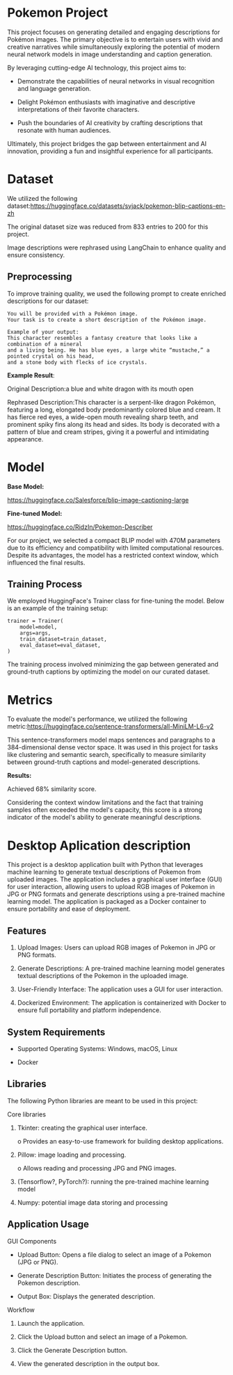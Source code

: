 # Pokemon Project

This project focuses on generating detailed and engaging descriptions for Pokémon images. The primary objective is to entertain users with vivid and creative narratives while simultaneously exploring the potential of modern neural network models in image understanding and caption generation.

By leveraging cutting-edge AI technology, this project aims to:

* Demonstrate the capabilities of neural networks in visual recognition and language generation.

* Delight Pokémon enthusiasts with imaginative and descriptive interpretations of their favorite characters.

* Push the boundaries of AI creativity by crafting descriptions that resonate with human audiences.

Ultimately, this project bridges the gap between entertainment and AI innovation, providing a fun and insightful experience for all participants.

# Dataset

We utilized the following dataset:https://huggingface.co/datasets/svjack/pokemon-blip-captions-en-zh

The original dataset size was reduced from 833 entries to 200 for this project.

Image descriptions were rephrased using LangChain to enhance quality and ensure consistency.

## Preprocessing

To improve training quality, we used the following prompt to create enriched descriptions for our dataset:

```
You will be provided with a Pokémon image.
Your task is to create a short description of the Pokémon image.

Example of your output:
This character resembles a fantasy creature that looks like a combination of a mineral
and a living being. He has blue eyes, a large white “mustache,” a pointed crystal on his head,
and a stone body with flecks of ice crystals.
```

**Example Result**:

Original Description:a blue and white dragon with its mouth open

Rephrased Description:This character is a serpent-like dragon Pokémon, featuring a long, elongated body predominantly colored blue and cream. It has fierce red eyes, a wide-open mouth revealing sharp teeth, and prominent spiky fins along its head and sides. Its body is decorated with a pattern of blue and cream stripes, giving it a powerful and intimidating appearance.

# Model

**Base Model:**

https://huggingface.co/Salesforce/blip-image-captioning-large

**Fine-tuned Model:**

https://huggingface.co/RidzIn/Pokemon-Describer

For our project, we selected a compact BLIP model with 470M parameters due to its efficiency and compatibility with limited computational resources. Despite its advantages, the model has a restricted context window, which influenced the final results.

## Training Process

We employed HuggingFace's Trainer class for fine-tuning the model. Below is an example of the training setup:
```
trainer = Trainer(
    model=model,
    args=args,
    train_dataset=train_dataset,
    eval_dataset=eval_dataset,
)
```
The training process involved minimizing the gap between generated and ground-truth captions by optimizing the model on our curated dataset.

# Metrics

To evaluate the model's performance, we utilized the following metric:https://huggingface.co/sentence-transformers/all-MiniLM-L6-v2

This sentence-transformers model maps sentences and paragraphs to a 384-dimensional dense vector space. It was used in this project for tasks like clustering and semantic search, specifically to measure similarity between ground-truth captions and model-generated descriptions.

**Results:**

Achieved 68% similarity score.

Considering the context window limitations and the fact that training samples often exceeded the model's capacity, this score is a strong indicator of the model's ability to generate meaningful descriptions.

# Desktop Aplication description
This project is a desktop application built with Python that leverages machine learning to generate textual descriptions of Pokemon from uploaded images. The application includes a graphical user interface (GUI) for user interaction, allowing users to upload RGB images of Pokemon in JPG or PNG formats and generate descriptions using a pre-trained machine learning model. The application is packaged as a Docker container to ensure portability and ease of deployment.

## Features
1. Upload Images: Users can upload RGB images of Pokemon in JPG or PNG formats.

2. Generate Descriptions: A pre-trained machine learning model generates textual descriptions of the Pokemon in the uploaded image.

3. User-Friendly Interface: The application uses a GUI for user interaction.

4. Dockerized Environment: The application is containerized with Docker to ensure full portability and platform independence.

## System Requirements

* Supported Operating Systems: Windows, macOS, Linux

* Docker

## Libraries

The following Python libraries are meant to be used in this project:

Core libraries

1. Tkinter: creating the graphical user interface.

    o Provides an easy-to-use framework for building desktop applications.

2. Pillow: image loading and processing.

    o Allows reading and processing JPG and PNG images.

3. (Tensorflow?, PyTorch?): running the pre-trained machine learning model

4. Numpy: potential image data storing and processing

## Application Usage

GUI Components

* Upload Button: Opens a file dialog to select an image of a Pokemon (JPG or PNG).

* Generate Description Button: Initiates the process of generating the Pokemon description.

* Output Box: Displays the generated description.

Workflow

1. Launch the application.

2. Click the Upload button and select an image of a Pokemon.

3. Click the Generate Description button.

4. View the generated description in the output box.

